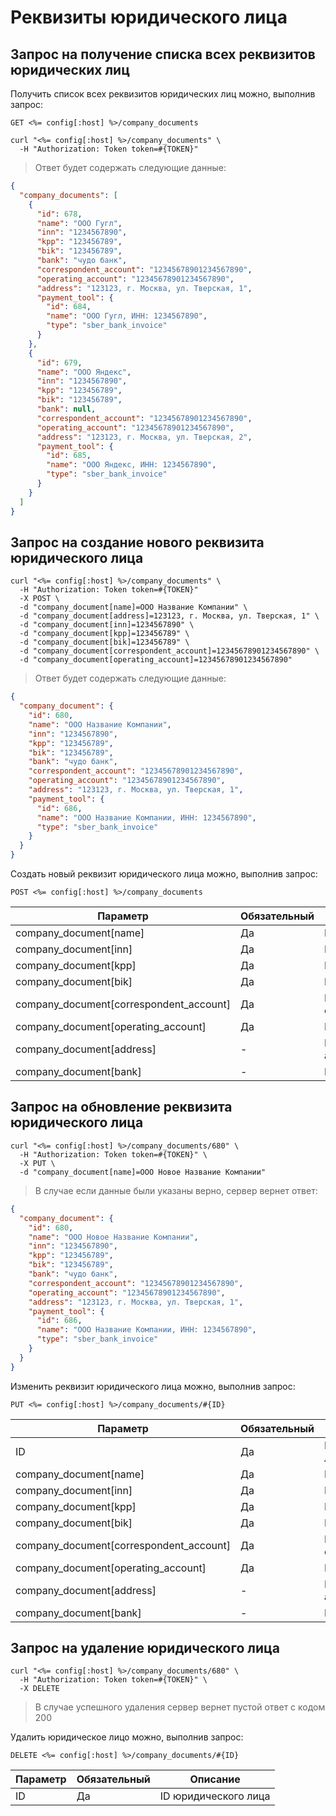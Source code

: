 # Реквизиты юридического лица

## Запрос на получение списка всех реквизитов юридических лиц

Получить список всех реквизитов юридических лиц можно, выполнив запрос:

`GET <%= config[:host] %>/company_documents`

```shell
curl "<%= config[:host] %>/company_documents" \
  -H "Authorization: Token token=#{TOKEN}"
```

> Ответ будет содержать следующие данные:

```json
{
  "company_documents": [
    {
      "id": 678,
      "name": "ООО Гугл",
      "inn": "1234567890",
      "kpp": "123456789",
      "bik": "123456789",
      "bank": "чудо банк",
      "correspondent_account": "12345678901234567890",
      "operating_account": "12345678901234567890",
      "address": "123123, г. Москва, ул. Тверская, 1",
      "payment_tool": {
        "id": 684,
        "name": "ООО Гугл, ИНН: 1234567890",
        "type": "sber_bank_invoice"
      }
    },
    {
      "id": 679,
      "name": "ООО Яндекс",
      "inn": "1234567890",
      "kpp": "123456789",
      "bik": "123456789",
      "bank": null,
      "correspondent_account": "12345678901234567890",
      "operating_account": "12345678901234567890",
      "address": "123123, г. Москва, ул. Тверская, 2",
      "payment_tool": {
        "id": 685,
        "name": "ООО Яндекс, ИНН: 1234567890",
        "type": "sber_bank_invoice"
      }
    }
  ]
}
```

## Запрос на создание нового реквизита юридического лица

```shell
curl "<%= config[:host] %>/company_documents" \
  -H "Authorization: Token token=#{TOKEN}"
  -X POST \
  -d "company_document[name]=ООО Название Компании" \
  -d "company_document[address]=123123, г. Москва, ул. Тверская, 1" \
  -d "company_document[inn]=1234567890" \
  -d "company_document[kpp]=123456789" \
  -d "company_document[bik]=123456789" \
  -d "company_document[correspondent_account]=12345678901234567890" \
  -d "company_document[operating_account]=12345678901234567890"
```

> Ответ будет содержать следующие данные:

```json
{
  "company_document": {
    "id": 680,
    "name": "ООО Название Компании",
    "inn": "1234567890",
    "kpp": "123456789",
    "bik": "123456789",
    "bank": "чудо банк",
    "correspondent_account": "12345678901234567890",
    "operating_account": "12345678901234567890",
    "address": "123123, г. Москва, ул. Тверская, 1",
    "payment_tool": {
      "id": 686,
      "name": "ООО Название Компании, ИНН: 1234567890",
      "type": "sber_bank_invoice"
    }
  }
}
```

Создать новый реквизит юридического лица можно, выполнив запрос:

`POST <%= config[:host] %>/company_documents`

Параметр | Обязательный | Описание
--------- | ------- | -----------
company_document[name] | Да | Юридическое лицо
company_document[inn] | Да | ИНН
company_document[kpp] | Да | КПП
company_document[bik] | Да | БИК
company_document[correspondent_account] | Да | Корреспондентский счет
company_document[operating_account] | Да | Расчетный счет
company_document[address] | - | Юридическое адресс
company_document[bank] | - | Банк

## Запрос на обновление реквизита юридического лица

```shell
curl "<%= config[:host] %>/company_documents/680" \
  -H "Authorization: Token token=#{TOKEN}" \
  -X PUT \
  -d "company_document[name]=ООО Новое Название Компании"
```

> В случае если данные были указаны верно, сервер вернет ответ:

```json
{
  "company_document": {
    "id": 680,
    "name": "ООО Новое Название Компании",
    "inn": "1234567890",
    "kpp": "123456789",
    "bik": "123456789",
    "bank": "чудо банк",
    "correspondent_account": "12345678901234567890",
    "operating_account": "12345678901234567890",
    "address": "123123, г. Москва, ул. Тверская, 1",
    "payment_tool": {
      "id": 686,
      "name": "ООО Название Компании, ИНН: 1234567890",
      "type": "sber_bank_invoice"
    }
  }
}
```

Изменить реквизит юридического лица можно, выполнив запрос:

`PUT <%= config[:host] %>/company_documents/#{ID}`

Параметр | Обязательный | Описание
--------- | ------- | -----------
ID | Да | ID юридического лица
company_document[name] | Да | Юридическое лицо
company_document[inn] | Да | ИНН
company_document[kpp] | Да | КПП
company_document[bik] | Да | БИК
company_document[correspondent_account] | Да | Корреспондентский счет
company_document[operating_account] | Да | Расчетный счет
company_document[address] | - | Юридическое адресс
company_document[bank] | - | Банк



## Запрос на удаление юридического лица

```shell
curl "<%= config[:host] %>/company_documents/680" \
  -H "Authorization: Token token=#{TOKEN}" \
  -X DELETE
```

> В случае успешного удаления сервер вернет пустой ответ с кодом 200

Удалить юридическое лицо можно, выполнив запрос:

`DELETE <%= config[:host] %>/company_documents/#{ID}`

Параметр | Обязательный | Описание
--------- | ------- | -----------
ID | Да | ID юридического лица
